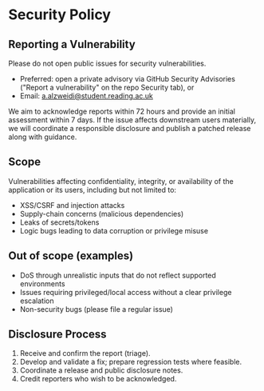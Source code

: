 # Security Policy

## Reporting a Vulnerability

Please do not open public issues for security vulnerabilities.

- Preferred: open a private advisory via GitHub Security Advisories ("Report a vulnerability" on the repo Security tab), or
- Email: <a.alzweidi@student.reading.ac.uk>

We aim to acknowledge reports within 72 hours and provide an initial assessment within 7 days. If the issue affects downstream users materially, we will coordinate a responsible disclosure and publish a patched release along with guidance.

## Scope

Vulnerabilities affecting confidentiality, integrity, or availability of the application or its users, including but not limited to:

- XSS/CSRF and injection attacks
- Supply-chain concerns (malicious dependencies)
- Leaks of secrets/tokens
- Logic bugs leading to data corruption or privilege misuse

## Out of scope (examples)

- DoS through unrealistic inputs that do not reflect supported environments
- Issues requiring privileged/local access without a clear privilege escalation
- Non-security bugs (please file a regular issue)

## Disclosure Process

1. Receive and confirm the report (triage).
2. Develop and validate a fix; prepare regression tests where feasible.
3. Coordinate a release and public disclosure notes.
4. Credit reporters who wish to be acknowledged.
